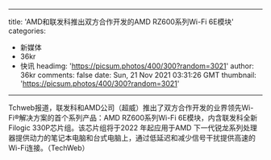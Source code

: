 
---
title: 'AMD和联发科推出双方合作开发的AMD RZ600系列Wi-Fi 6E模块'
categories: 
 - 新媒体
 - 36kr
 - 快讯
headimg: 'https://picsum.photos/400/300?random=3021'
author: 36kr
comments: false
date: Sun, 21 Nov 2021 03:31:26 GMT
thumbnail: 'https://picsum.photos/400/300?random=3021'
---

<div>   
Tchweb报道，联发科和AMD公司（超威）推出了双方合作开发的业界领先Wi-Fi®解决方案的首个系列产品：AMD RZ600系列Wi-Fi 6E模块，内含联发科全新Filogic 330P芯片组。该芯片组将于2022 年起应用于AMD 下一代锐龙系列处理器提供动力的笔记本电脑和台式电脑上，通过低延迟和减少信号干扰提供高速的Wi-Fi连接。（TechWeb）  
</div>
            
